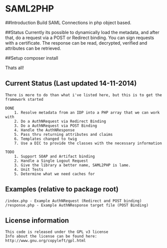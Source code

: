 SAML2PHP
=======

##Introduction
Build SAML Connections in php object based.

##Status
Currently its possible to dynamically load the metadata, and after that, do a request via a POST or Redirect binding.
You can sign requests with a certificate. The response can be read, decrypted, verified and attributes can be retrieved.

##Setup
    composer install

Thats all!

## Current Status (Last updated 14-11-2014)

    There is more to do than what i've listed here, but this is to get the framework started

    DONE
        1. Resolve metadata from an IDP into a PHP array that we can work with
        2. Do a AuthNRequest via Redirect Binding
        3. Do a AuthNRequest via POST Binding
        4. Handle the AuthNResponse
        5. Pass thru returning attributes and claims
        6. Templates changed to twig
        7. Use a DIC to provide the classes with the necessary information

    TODO
        1. Support SOAP and Artifact binding
        2. Handle a Single Logout Request
        3. Give the library a better name, SAML2PHP is lame.
        4. Unit Tests
        5. Determine what we need caches for

## Examples (relative to package root)

    /index.php - Example AuthNRequest (Redirect and POST binding)
    /response.php - Example AuthNResponse target file (POST Binding)

## License information
    This code is released under the GPL v3 license
    Info about the license can be found here:  http://www.gnu.org/copyleft/gpl.html
